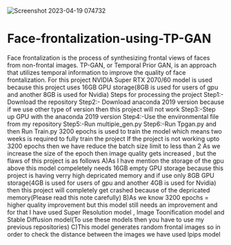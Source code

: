 ![Screenshot 2023-04-19 074732](https://github.com/Rex123774/Face-frontalization-using-TP-GAN/assets/77051661/8e7a9fb5-2f8e-4aab-847c-ec1552817b41)

# Face-frontalization-using-TP-GAN
Face frontalization is the process of synthesizing frontal views of faces from non-frontal images. 
TP-GAN, or Temporal Prior GAN, is an approach that utilizes temporal information to improve the quality of face frontalization.
For this project NVIDIA Super RTX 2070/60 model is used because this project uses 16GB GPU storage(8GB is used for users of gpu and another 8GB is used for Nvidia)
Steps for processing the project
Step1:- Download the repository
Step2:- Download anaconda 2019 version because if we use other type of version then this project will not work
Step3:-Step up GPU with the anaconda 2019 version
Step4:-Use the environmental file from my repository
Step5:-Run multipie_gen.py
Step6:-Run Tpgan.py and then Run Train.py
3200 epochs is used to train the model which means two weeks is required to fully train the project
If the project is not working upto 3200 epochs then we have reduce the batch size limit to less than 2
As we increase the size of the epoch then image quality gets increased , but the flaws of this project is as follows
A)As I have mention the storage of the gpu above this model compeletely needs 16GB empty GPU storage because this project is having verry high depricated memory and if use only 8GB GPU storage(4GB is used for users of gpu and another 4GB is used for Nvidia) then this project will completely get crashed because of the depricated memory(Please read this note carefully)
B)As we know 3200 epochs = higher quality improvement but this model still needs an improvement and for that I have used Super Resolution model , Image Toonification model and Stable Diffusion model(To use these models then you have to use my previous repositories)
C)This model generates random frontal images so in order to check the distance between the images we have used lpips model 
